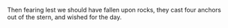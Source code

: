 Then fearing lest we should have fallen upon rocks, they cast four anchors out of the stern, and wished for the day.
